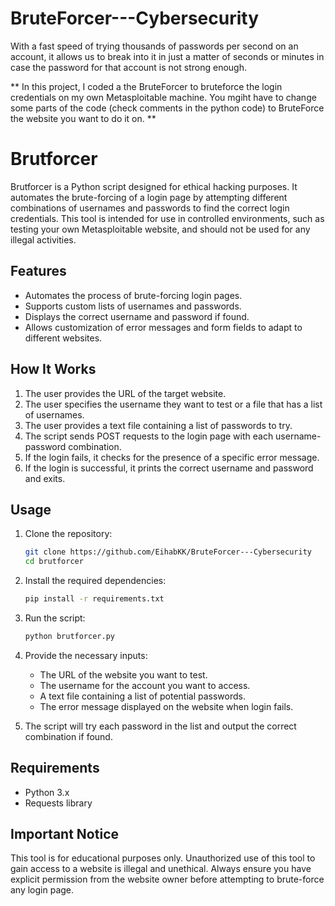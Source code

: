 # BruteForcer---Cybersecurity
With a fast speed of trying thousands of passwords per second on an account, it allows us to break into it in just a matter of seconds or minutes in case the password for that account is not strong enough. 

** In this project, I coded a the BruteForcer to bruteforce the login credentials on my own Metasploitable machine. You mgiht have to change some parts of the code (check comments in the python code) to BruteForce the website you want to do it on. **

# Brutforcer

Brutforcer is a Python script designed for ethical hacking purposes. It automates the brute-forcing of a login page by attempting different combinations of usernames and passwords to find the correct login credentials. This tool is intended for use in controlled environments, such as testing your own Metasploitable website, and should not be used for any illegal activities.

## Features

- Automates the process of brute-forcing login pages.
- Supports custom lists of usernames and passwords.
- Displays the correct username and password if found.
- Allows customization of error messages and form fields to adapt to different websites.

## How It Works

1. The user provides the URL of the target website.
2. The user specifies the username they want to test or a file that has a list of usernames.
3. The user provides a text file containing a list of passwords to try.
4. The script sends POST requests to the login page with each username-password combination.
5. If the login fails, it checks for the presence of a specific error message.
6. If the login is successful, it prints the correct username and password and exits.

## Usage

1. Clone the repository:
    ```bash
    git clone https://github.com/EihabKK/BruteForcer---Cybersecurity
    cd brutforcer
    ```

2. Install the required dependencies:
    ```bash
    pip install -r requirements.txt
    ```

3. Run the script:
    ```bash
    python brutforcer.py
    ```

4. Provide the necessary inputs:
    - The URL of the website you want to test.
    - The username for the account you want to access.
    - A text file containing a list of potential passwords.
    - The error message displayed on the website when login fails.

5. The script will try each password in the list and output the correct combination if found.

## Requirements

- Python 3.x
- Requests library

## Important Notice

This tool is for educational purposes only. Unauthorized use of this tool to gain access to a website is illegal and unethical. Always ensure you have explicit permission from the website owner before attempting to brute-force any login page.


